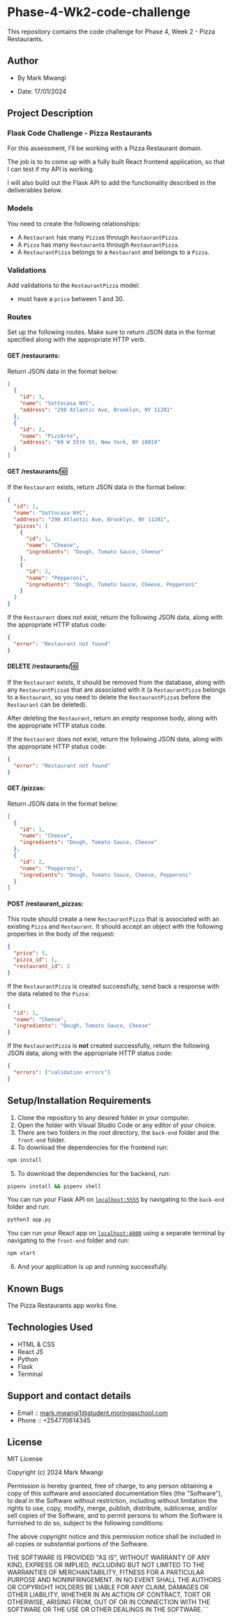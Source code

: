 # Phase-4-Wk2-code-challenge

This repository contains the  code challenge for Phase 4, Week 2 - Pizza Restaurants.

## Author

 - By Mark Mwangi

 - Date: 17/01/2024

## Project Description

### Flask Code Challenge - Pizza Restaurants

For this assessment, I'll be working with a Pizza Restaurant domain.

The job is to to come up with a fully built React frontend application, so that I can test if my API is working.

I will also build out the Flask API to add the functionality described in the deliverables below.

### Models

You need to create the following relationships:

- A `Restaurant` has many `Pizza`s through `RestaurantPizza`.
- A `Pizza` has many `Restaurant`s through `RestaurantPizza`.
- A `RestaurantPizza` belongs to a `Restaurant` and belongs to a `Pizza`.

### Validations

Add validations to the `RestaurantPizza` model:

- must have a `price` between 1 and 30.

### Routes

Set up the following routes. Make sure to return JSON data in the format specified along with the appropriate HTTP verb.

#### GET /restaurants:

Return JSON data in the format below:

```json
[
  {
    "id": 1,
    "name": "Sottocasa NYC",
    "address": "298 Atlantic Ave, Brooklyn, NY 11201"
  },
  {
    "id": 2,
    "name": "PizzArte",
    "address": "69 W 55th St, New York, NY 10019"
  }
]
```

#### GET /restaurants/:id:

If the `Restaurant` exists, return JSON data in the format below:

```json
{
  "id": 1,
  "name": "Sottocasa NYC",
  "address": "298 Atlantic Ave, Brooklyn, NY 11201",
  "pizzas": [
    {
      "id": 1,
      "name": "Cheese",
      "ingredients": "Dough, Tomato Sauce, Cheese"
    },
    {
      "id": 2,
      "name": "Pepperoni",
      "ingredients": "Dough, Tomato Sauce, Cheese, Pepperoni"
    }
  ]
}
```

If the `Restaurant` does not exist, return the following JSON data, along with the appropriate HTTP status code:

```json
{
  "error": "Restaurant not found"
}
```

#### DELETE /restaurants/:id:

If the `Restaurant` exists, it should be removed from the database, along with any `RestaurantPizza`s that are associated with it (a `RestaurantPizza` belongs to a `Restaurant`, so you need to delete the `RestaurantPizza`s before the `Restaurant` can be deleted).

After deleting the `Restaurant`, return an _empty_ response body, along with the appropriate HTTP status code.

If the `Restaurant` does not exist, return the following JSON data, along with the appropriate HTTP status code:

```json
{
  "error": "Restaurant not found"
}
```

#### GET /pizzas:

Return JSON data in the format below:

```json
[
  {
    "id": 1,
    "name": "Cheese",
    "ingredients": "Dough, Tomato Sauce, Cheese"
  },
  {
    "id": 2,
    "name": "Pepperoni",
    "ingredients": "Dough, Tomato Sauce, Cheese, Pepperoni"
  }
]
```

#### POST /restaurant_pizzas:

This route should create a new `RestaurantPizza` that is associated with an existing `Pizza` and `Restaurant`. It should accept an object with the following properties in the body of the request:

```json
{
  "price": 5,
  "pizza_id": 1,
  "restaurant_id": 3
}
```

If the `RestaurantPizza` is created successfully, send back a response with the data related to the `Pizza`:

```json
{
  "id": 1,
  "name": "Cheese",
  "ingredients": "Dough, Tomato Sauce, Cheese"
}
```

If the `RestaurantPizza` is **not** created successfully, return the following JSON data, along with the appropriate HTTP status code:

```json
{
  "errors": ["validation errors"]
}
```

## Setup/Installation Requirements

1. Clone the repository to any desired folder in your computer.
2. Open the folder with Visual Studio Code or any editor of your choice.
3. There are two folders in the root directory, the `back-end` folder and the `front-end` folder.
4. To download the dependencies for the frontend run:

```sh
npm install 
```
5. To download the dependencies for the backend, run:

```sh
pipenv install && pipenv shell 
```

You can run your Flask API on [`localhost:5555`](http://localhost:5555) by navigating to the `back-end` folder and run:

```sh
python3 app.py
```

You can run your React app on [`localhost:4000`](http://localhost:4000) using a separate terminal by navigating to the `front-end` folder and run:

```sh
npm start
```

6. And your application is up and running successfully.

## Known Bugs

The Pizza Restaurants app works fine.

## Technologies Used

 - HTML & CSS
 - React JS
 - Python
 - Flask
 - Terminal

## Support and contact details

 - Email :: mark.mwangi1@student.moringaschool.com
 - Phone :: +254770614345

## License

MIT License

Copyright (c) 2024 Mark Mwangi

Permission is hereby granted, free of charge, to any person obtaining a copy of this software and associated documentation files (the "Software"), to deal in the Software without restriction, including without limitation the rights to use, copy, modify, merge, publish, distribute, sublicense, and/or sell copies of the Software, and to permit persons to whom the Software is furnished to do so, subject to the following conditions:

The above copyright notice and this permission notice shall be included in all copies or substantial portions of the Software.

THE SOFTWARE IS PROVIDED "AS IS", WITHOUT WARRANTY OF ANY KIND, EXPRESS OR IMPLIED, INCLUDING BUT NOT LIMITED TO THE WARRANTIES OF MERCHANTABILITY, FITNESS FOR A PARTICULAR PURPOSE AND NONINFRINGEMENT. IN NO EVENT SHALL THE AUTHORS OR COPYRIGHT HOLDERS BE LIABLE FOR ANY CLAIM, DAMAGES OR OTHER LIABILITY, WHETHER IN AN ACTION OF CONTRACT, TORT OR OTHERWISE, ARISING FROM, OUT OF OR IN CONNECTION WITH THE SOFTWARE OR THE USE OR OTHER DEALINGS IN THE SOFTWARE.```